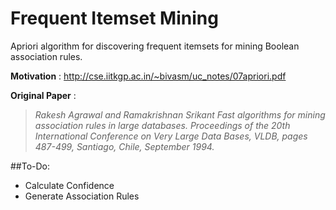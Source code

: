 #  Frequent Itemset Mining


Apriori algorithm for discovering frequent itemsets for mining Boolean association rules.

**Motivation** : http://cse.iitkgp.ac.in/~bivasm/uc_notes/07apriori.pdf

**Original Paper** :

> *Rakesh Agrawal and Ramakrishnan Srikant Fast algorithms for mining association rules in large databases. Proceedings of the 20th International Conference on Very Large Data Bases, VLDB, pages 487-499, Santiago, Chile, September 1994.*

##To-Do:

* Calculate Confidence
* Generate Association Rules
